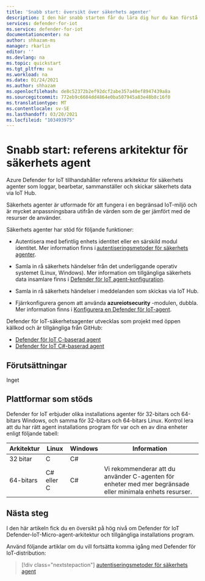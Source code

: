 ```yaml
---
title: 'Snabb start: översikt över säkerhets agenter'
description: I den här snabb starten får du lära dig hur du kan förstå säkerhets agent arkitekturen för de agenter som används i Azure Defender for IoT-tjänsten.
services: defender-for-iot
ms.service: defender-for-iot
documentationcenter: na
author: shhazam-ms
manager: rkarlin
editor: ''
ms.devlang: na
ms.topic: quickstart
ms.tgt_pltfrm: na
ms.workload: na
ms.date: 01/24/2021
ms.author: shhazam
ms.openlocfilehash: de8c52372b2ef92dcf2abe357a40ef8947439a8a
ms.sourcegitcommit: 772eb9c6684dd4864e0ba507945a83e48b8c16f0
ms.translationtype: MT
ms.contentlocale: sv-SE
ms.lasthandoff: 03/20/2021
ms.locfileid: "103493975"
---
```

# <a name="quickstart-security-agent-reference-architecture"></a>Snabb start: referens arkitektur för säkerhets agent

Azure Defender for IoT tillhandahåller referens arkitektur för säkerhets agenter som loggar, bearbetar, sammanställer och skickar säkerhets data via IoT Hub.

Säkerhets agenter är utformade för att fungera i en begränsad IoT-miljö och är mycket anpassningsbara utifrån de värden som de ger jämfört med de resurser de använder.

Säkerhets agenter har stöd för följande funktioner:

- Autentisera med befintlig enhets identitet eller en särskild modul identitet. Mer information finns i [autentiseringsmetoder för säkerhets agenter](concept-security-agent-authentication-methods.md).

- Samla in rå säkerhets händelser från det underliggande operativ systemet (Linux, Windows). Mer information om tillgängliga säkerhets data insamlare finns i [Defender för IoT agent-konfiguration](how-to-agent-configuration.md).

- Samla in rå säkerhets händelser i meddelanden som skickas via IoT Hub.

- Fjärrkonfigurera genom att använda **azureiotsecurity** -modulen, dubbla. Mer information finns i [Konfigurera en Defender för IoT-agent](how-to-agent-configuration.md).

Defender för IoT-säkerhetsagenter utvecklas som projekt med öppen källkod och är tillgängliga från GitHub:

- [Defender för IoT C-baserad agent](https://github.com/Azure/Azure-IoT-Security-Agent-C)
- [Defender för IoT C#-baserad agent](https://github.com/Azure/Azure-IoT-Security-Agent-CS)

## <a name="prerequisites"></a>Förutsättningar

Inget

## <a name="agent-supported-platforms"></a>Plattformar som stöds

Defender for IoT erbjuder olika installations agenter för 32-bitars och 64-bitars Windows, och samma för 32-bitars och 64-bitars Linux. Kontrol lera att du har rätt agent installations program för var och en av dina enheter enligt följande tabell:

| Arkitektur | Linux | Windows | Information |
|--|--|--|--|
| 32 bitar | C | C# |  |
| 64-bitars | C# eller C | C# | Vi rekommenderar att du använder C-agenten för enheter med mer begränsade eller minimala enhets resurser. |


## <a name="next-steps"></a>Nästa steg

I den här artikeln fick du en översikt på hög nivå om Defender för IoT Defender-IoT-Micro-agent-arkitektur och tillgängliga installations program.

Använd följande artiklar om du vill fortsätta komma igång med Defender för IoT-distribution:

> [!div class="nextstepaction"]
> [autentiseringsmetoder för säkerhets agent](concept-security-agent-authentication-methods.md)
